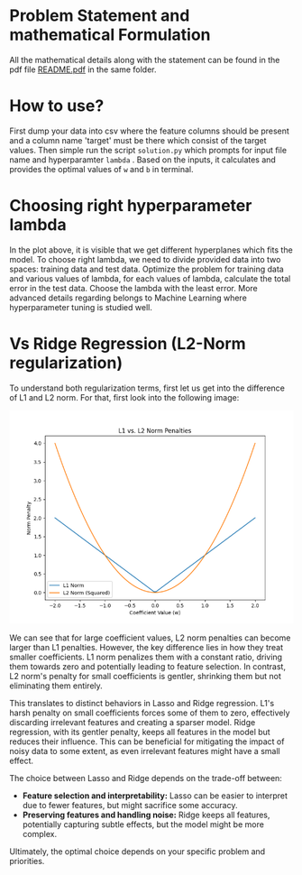 # Problem Statement and mathematical Formulation

All the mathematical details along with the statement can be found in the pdf file [README.pdf](https://github.com/sineshashi/ConvexOptimization/blob/main/lasso_regression/README.pdf) in the same folder.

# How to use?

First dump your data into csv where the feature columns should be present and a column name 'target' must be there which consist of the target values. Then simple run the script `solution.py` which prompts for input file name and hyperparamter `lambda` . Based on the inputs, it calculates and provides the optimal values of `w` and `b` in terminal.

# Choosing right hyperparameter lambda

In the plot above, it is visible that we get different hyperplanes which fits the model. To choose right lambda, we need to divide provided data into two spaces: training data and test data. Optimize the problem for training data and various values of lambda, for each values of lambda, calculate the total error in the test data. Choose the lambda with the least error. More advanced details regarding belongs to Machine Learning where hyperparameter tuning is studied well.

# Vs Ridge Regression (L2-Norm regularization)

To understand both regularization terms, first let us get into the difference of L1 and L2 norm. For that, first look into the following image:

![1717939158607](image/README/1717939158607.png)

We can see that for large coefficient values, L2 norm penalties can become larger than L1 penalties. However, the key difference lies in how they treat smaller coefficients. L1 norm penalizes them with a constant ratio, driving them towards zero and potentially leading to feature selection. In contrast, L2 norm's penalty for small coefficients is gentler, shrinking them but not eliminating them entirely.

This translates to distinct behaviors in Lasso and Ridge regression. L1's harsh penalty on small coefficients forces some of them to zero, effectively discarding irrelevant features and creating a sparser model. Ridge regression, with its gentler penalty, keeps all features in the model but reduces their influence. This can be beneficial for mitigating the impact of noisy data to some extent, as even irrelevant features might have a small effect.

The choice between Lasso and Ridge depends on the trade-off between:

* **Feature selection and interpretability:** Lasso can be easier to interpret due to fewer features, but might sacrifice some accuracy.
* **Preserving features and handling noise:** Ridge keeps all features, potentially capturing subtle effects, but the model might be more complex.

Ultimately, the optimal choice depends on your specific problem and priorities.
